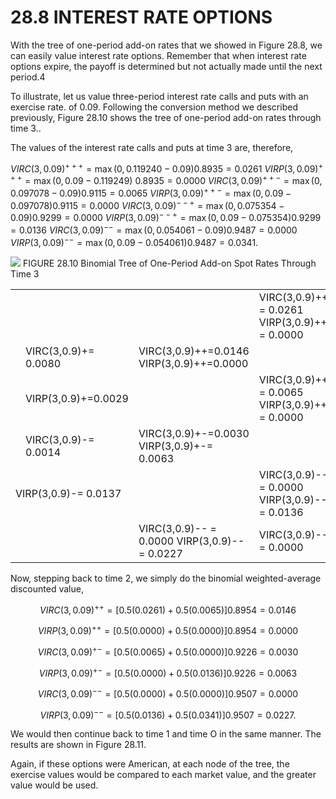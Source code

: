 # 28.8 INTEREST RATE OPTIONS

With the tree of one-period add-on rates that we showed in Figure 28.8, we can easily value interest rate options. Remember that when interest rate options expire, the payoff is determined but not actually made until the next period.4

To illustrate, let us value three-period interest rate calls and puts with an exercise rate. of 0.09. Following the conversion method we described previously, Figure 28.10 shows the tree of one-period add-on rates through time 3..

The values of the interest rate calls and puts at time 3 are, therefore,

$V I R C(3,0.09)^{+++}=\operatorname*{max}(0,0.119240-0.09)0.8935=0.0261$ $V I R P(3,0.09)^{+++}=\operatorname*{max}(0,0.09-0.119249)\:0.8935=0.0000$ $V I R C(3,0.09)^{++-}=\operatorname*{max}(0,0.097078-0.09)0.9115=0.0065$ $V I R P(3,0.09)^{++-}=\operatorname*{max}(0,0.09-0.097078)0.9115=0.0000$ $V I R C(3,0.09)^{--+}=\operatorname*{max}(0,0.075354-0.09)0.9299=0.0000$ $V I R P(3,0.09)^{--+}=\operatorname*{max}(0,0.09-0.075354)0.9299=0.0136$ $V I R C(3,0.09)^{--}=\operatorname*{max}(0,0.054061-0.09)0.9487=0.0000$ $V I R P(3,0.09)^{--}=\operatorname*{max}(0,0.09-0.054061)0.9487=0.0341.$

![](b6dde49f1c0eaebdd2cb247c7fbf570aad7910b803a1efafc2e060c661f11336.jpg)
FIGURE 28.10 Binomial Tree of One-Period Add-on Spot Rates Through Time 3

<html><body><table><tr><td colspan="2"></td><td></td><td>VIRC(3,0.9)+++ = 0.0261 VIRP(3,0.9)+++ = 0.0000</td></tr><tr><td rowspan="3"></td><td>VIRC(3,0.9)+= 0.0080</td><td>VIRC(3,0.9)++=0.0146 VIRP(3,0.9)++=0.0000</td><td></td></tr><tr><td>VIRP(3,0.9)+=0.0029</td><td></td><td>VIRC(3,0.9)++- = 0.0065 VIRP(3,0.9)++-= 0.0000</td></tr><tr><td>VIRC(3,0.9)-= 0.0014</td><td>VIRC(3,0.9)+-=0.0030 VIRP(3,0.9)+-= 0.0063</td><td></td></tr><tr><td colspan="2">VIRP(3,0.9)-= 0.0137</td><td></td><td>VIRC(3,0.9)--+ = 0.0000 VIRP(3,0.9)--+ = 0.0136</td></tr><tr><td colspan="2"></td><td>VIRC(3,0.9)-- = 0.0000 VIRP(3,0.9)--= 0.0227</td><td>VIRC(3,0.9)---= 0.0000</td></tr></table></body></html>

Now, stepping back to time 2, we simply do the binomial weighted-average discounted value,

$$
V I R C(3,0.09)^{++}=\left[0.5(0.0261)+0.5(0.0065)\right]0.8954=0.0146
$$

$$
V I R P(3,0.09)^{++}=\left[0.5(0.0000)+0.5(0.0000)\right]0.8954=0.0000
$$

$$
V I R C(3,0.09)^{+-}=\left[0.5(0.0065)+0.5(0.0000)\right]0.9226=0.0030
$$

$$
V I R P(3,0.09)^{+-}=\left[0.5(0.0000)+0.5(0.0136)\right]0.9226=0.0063
$$

$$
V I R C(3,0.09)^{--}=\left[0.5(0.0000)+0.5(0.0000)\right]0.9507=0.0000
$$

$$
{V I R P}(3,0.09)^{--}=\left[0.5(0.0136)+0.5(0.0341)\right]0.9507=0.0227.
$$

We would then continue back to time 1 and time O in the same manner. The results are shown in Figure 28.11.

Again, if these options were American, at each node of the tree, the exercise values would be compared to each market value, and the greater value would be used.
